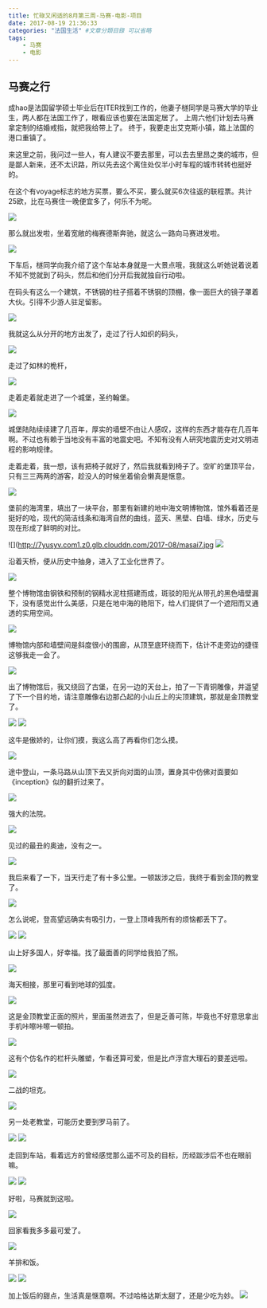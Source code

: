 ```yaml
---
title: 忙碌又闲适的8月第三周-马赛-电影-项目
date: 2017-08-19 21:36:33
categories: "法国生活" #文章分類目錄 可以省略
tags:
    - 马赛
    - 电影
---
```


## 马赛之行

成hao是法国留学硕士毕业后在ITER找到工作的，他妻子檖同学是马赛大学的毕业生，两人都在法国工作了，眼看应该也要在法国定居了。
上周六他们计划去马赛拿定制的结婚戒指，就把我给带上了。
终于，我要走出艾克斯小镇，踏上法国的港口重镇了。

来这里之前，我问过一些人，有人建议不要去那里，可以去去里昂之类的城市，但是鄙人新来，还不太识路，所以先去这个离住处仅半小时车程的城市转转也挺好的。

在这个有voyage标志的地方买票，要么不买，要么就买6次往返的联程票。共计25欧，比在马赛住一晚便宜多了，何乐不为呢。

![](http://7yusyv.com1.z0.glb.clouddn.com/2017-08/masai1.jpg)

那么就出发啦，坐着宽敞的梅赛德斯奔驰，就这么一路向马赛进发啦。

![](http://7yusyv.com1.z0.glb.clouddn.com/2017-08/masai0.jpg)

下车后，檖同学向我介绍了这个车站本身就是一大景点哦，我就这么听她说着说着不知不觉就到了码头，然后和他们分开后我就独自行动啦。

在码头有这么一个建筑，不锈钢的柱子搭着不锈钢的顶棚，像一面巨大的镜子罩着大伙。引得不少游人驻足留影。

![](http://7yusyv.com1.z0.glb.clouddn.com/2017-08/masai3.jpg)

我就这么从分开的地方出发了，走过了行人如织的码头，

![](http://7yusyv.com1.z0.glb.clouddn.com/2017-08/masai2.jpg)

走过了如林的桅杆，

![](http://7yusyv.com1.z0.glb.clouddn.com/2017-08/masai4.jpg)

走着走着就走进了一个城堡，圣约翰堡。

![](http://7yusyv.com1.z0.glb.clouddn.com/2017-08/masai5.jpg)

城堡陆陆续续建了几百年，厚实的墙壁不由让人感叹，这样的东西才能存在几百年啊。不过也有赖于当地没有丰富的地震史吧。不知有没有人研究地震历史对文明进程的影响规律。

走着走着，我一想，该有把椅子就好了，然后我就看到椅子了。空旷的堡顶平台，只有三三两两的游客，趁没人的时候坐着偷会懒真是惬意。

![](http://7yusyv.com1.z0.glb.clouddn.com/2017-08/masai6.jpg)

堡前的海湾里，填出了一块平台，那里有新建的地中海文明博物馆，馆外看着还是挺好的哈，现代的简洁线条和海湾自然的曲线，蓝天、黑壁、白墙、绿水，历史与现在形成了鲜明的对比。

![](http://7yusyv.com1.z0.glb.clouddn.com/2017-08/masai7.jpg
![](http://7yusyv.com1.z0.glb.clouddn.com/2017-08/masai8.jpg)

沿着天桥，便从历史中抽身，进入了工业化世界了。

![](http://7yusyv.com1.z0.glb.clouddn.com/2017-08/masai9.jpg)

整个博物馆由钢铁和预制的钢精水泥柱搭建而成，斑驳的阳光从带孔的黑色墙壁漏下，没有感觉出什么美感，只是在地中海的艳阳下，给人们提供了一个遮阳而又通透的实用空间。

![](http://7yusyv.com1.z0.glb.clouddn.com/2017-08/masai10.jpg)

博物馆内部和墙壁间是斜度很小的围廊，从顶至底环绕而下，估计不走旁边的捷径这够我走一会了。

![](http://7yusyv.com1.z0.glb.clouddn.com/2017-08/masai11.jpg)

出了博物馆后，我又绕回了古堡，在另一边的天台上，拍了一下青铜雕像，并遥望了下一个目的地，请注意雕像右边那凸起的小山丘上的尖顶建筑，那就是金顶教堂了。

![](http://7yusyv.com1.z0.glb.clouddn.com/2017-08/masai12.jpg)
![](http://7yusyv.com1.z0.glb.clouddn.com/2017-08/masai13.jpg)

这牛是傲娇的，让你们摸，我这么高了再看你们怎么摸。

![](http://7yusyv.com1.z0.glb.clouddn.com/2017-08/masai14.jpg)

途中登山，一条马路从山顶下去又折向对面的山顶，置身其中仿佛对面要如《inception》似的翻折过来了。

![](http://7yusyv.com1.z0.glb.clouddn.com/2017-08/masai15.jpg)

强大的法院。

![](http://7yusyv.com1.z0.glb.clouddn.com/2017-08/masai16.jpg)

见过的最丑的奥迪，没有之一。

![](http://7yusyv.com1.z0.glb.clouddn.com/2017-08/masai17.jpg)

我后来看了一下，当天行走了有十多公里。一顿跋涉之后，我终于看到金顶的教堂了。

![](http://7yusyv.com1.z0.glb.clouddn.com/2017-08/masai18.jpg)

怎么说呢，登高望远确实有吸引力，一登上顶峰我所有的烦恼都丢下了。

![](http://7yusyv.com1.z0.glb.clouddn.com/2017-08/masai19.jpg)
![](http://7yusyv.com1.z0.glb.clouddn.com/2017-08/masai20.jpg)

山上好多国人，好幸福。找了最面善的同学给我拍了照。

![](http://7yusyv.com1.z0.glb.clouddn.com/2017-08/masai21.jpg)

海天相接，那里可看到地球的弧度。

![](http://7yusyv.com1.z0.glb.clouddn.com/2017-08/masai23.jpg)

这是金顶教堂正面的照片，里面虽然进去了，但是乏善可陈，毕竟也不好意思拿出手机咔嚓咔嚓一顿拍。

![](http://7yusyv.com1.z0.glb.clouddn.com/2017-08/masai24.jpg)

这有个仿名作的栏杆头雕塑，乍看还算可爱，但是比卢浮宫大理石的要差远啦。

![](http://7yusyv.com1.z0.glb.clouddn.com/2017-08/masai26.jpg)

二战的坦克。

![](http://7yusyv.com1.z0.glb.clouddn.com/2017-08/masai27.jpg)

另一处老教堂，可能历史要到罗马前了。

![](http://7yusyv.com1.z0.glb.clouddn.com/2017-08/masai28.jpg)
![](http://7yusyv.com1.z0.glb.clouddn.com/2017-08/masai29.jpg)

走回到车站，看着远方的曾经感觉那么遥不可及的目标，历经跋涉后不也在眼前嘛。

![](http://7yusyv.com1.z0.glb.clouddn.com/2017-08/masai30.jpg)
![](http://7yusyv.com1.z0.glb.clouddn.com/2017-08/masai31.jpg)

好啦，马赛就到这啦。

![](http://7yusyv.com1.z0.glb.clouddn.com/2017-08/me-masai.jpg)

回家看我多多最可爱了。

![](http://7yusyv.com1.z0.glb.clouddn.com/2017-08/masai34.jpg)

羊排和饭。

![](http://7yusyv.com1.z0.glb.clouddn.com/2017-08/yangpai.jpg)
![](http://7yusyv.com1.z0.glb.clouddn.com/2017-08/羊排饭.jpg)

加上饭后的甜点，生活真是惬意啊。不过哈格达斯太甜了，还是少吃为妙。
![](http://7yusyv.com1.z0.glb.clouddn.com/2017-08/哈格达斯.jpg)